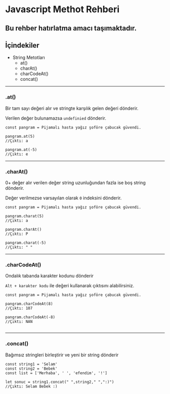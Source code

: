 # Javascript Methot Rehberi
Bu rehber hatırlatma amacı taşımaktadır. 
---
## İçindekiler
- String Metotları
    - at()
    - charAt()
    - charCodeAt()
    - concat()

---

### .at()
Bir tam sayı değeri alır ve stringte karşılık gelen değeri dönderir.

Verilen değer bulunamazsa `undefinied` dönderir.

```
const pangram = Pijamalı hasta yağız şoföre çabucak güvendi.

pangram.at(5)
//Çıktı: a

pangram.at(-5)
//Çıktı: e
```


---
### .charAt()
0+ değer alır verilen değer string uzunluğundan fazla ise boş string dönderir.

Değer verilmezse varsayılan olarak `0` indeksini dönderir.

```
const pangram = Pijamalı hasta yağız şoföre çabucak güvendi.

pangram.charat(5)
//Çıktı: a

pangram.charAt()
//Çıktı: P

pangram.charat(-5)
//Çıktı: " "
```
---
### .charCodeAt()
Ondalık tabanda karakter kodunu dönderir 

`Alt + karakter kodu` ile değeri kullanarak çıktısını alabilirsiniz.
```
const pangram = Pijamalı hasta yağız şoföre çabucak güvendi.

pangram.charCodeAt(8)
//Çıktı: 107

pangram.charCodeAt(-8)
//Çıktı: NAN


```

---
### .concat()
Bağımsız stringleri birleştirir ve yeni bir string dönderir
```
const string1 = 'Selam'
const string2 = 'Bebek'
const list = ['Merhaba', ' ', 'efendim', '!']

let sonuc = string1.concat(" ",string2," ",":)") 
//Çıktı: Selam Bebek :)

```